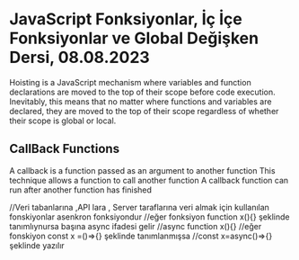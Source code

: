 # JavaScript Fonksiyonlar, İç İçe Fonksiyonlar ve Global Değişken Dersi, 08.08.2023

Hoisting is a JavaScript mechanism where variables and function declarations are moved to the top of their scope before code execution. Inevitably, this means that no matter where functions and variables are declared, they are moved to the top of their scope regardless of whether their scope is global or local.

## CallBack Functions

A callback is a function passed as an argument to another function
This technique allows a function to call another function
A callback function can run after another function has finished

//Veri tabanlarına ,API lara , Server taraflarına veri almak için kullanılan fonskiyonlar asenkron fonksiyondur
//eğer fonksiyon function x(){} şeklinde tanımlıynursa başına async ifadesi gelir
//async function x(){}
//eğer fonskiyon const x =()=>{} şeklinde tanımlanmışsa
//const x=async()=>{} şeklinde yazılır